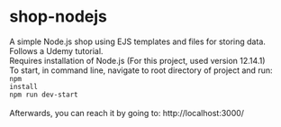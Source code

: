 # shop-nodejs
A simple Node.js shop using EJS templates and files for storing data. Follows a Udemy tutorial.
<br/>
Requires installation of Node.js (For this project, used version 12.14.1)
<br/>
To start, in command line, navigate to root directory of project and run:
<br/>
<code>npm install</code>
<br/>
<code>npm run dev-start</code>
<br/>
<br/>
Afterwards, you can reach it by going to: http://localhost:3000/